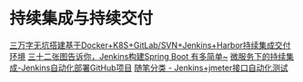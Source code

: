 # 持续集成与持续交付

[三万字无坑搭建基于Docker+K8S+GitLab/SVN+Jenkins+Harbor持续集成交付环境](https://www.cnblogs.com/binghe001/p/14077217.html)
[三十二张图告诉你，Jenkins构建Spring Boot 有多简单~](https://www.cnblogs.com/Chenjiabing/p/13953130.html)
[微服务下的持续集成-Jenkins自动化部署GitHub项目](https://www.cnblogs.com/mingyueyy/p/14008548.html)
[随笔分类 - Jenkins+jmeter接口自动化测试](https://www.cnblogs.com/hong-fithing/category/1357115.html)